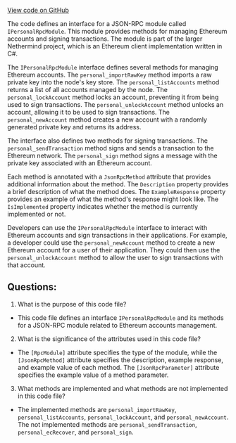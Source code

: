 [View code on GitHub](https://github.com/nethermindeth/nethermind/Nethermind.JsonRpc/Modules/Personal/IPersonalRpcModule.cs)

The code defines an interface for a JSON-RPC module called `IPersonalRpcModule`. This module provides methods for managing Ethereum accounts and signing transactions. The module is part of the larger Nethermind project, which is an Ethereum client implementation written in C#.

The `IPersonalRpcModule` interface defines several methods for managing Ethereum accounts. The `personal_importRawKey` method imports a raw private key into the node's key store. The `personal_listAccounts` method returns a list of all accounts managed by the node. The `personal_lockAccount` method locks an account, preventing it from being used to sign transactions. The `personal_unlockAccount` method unlocks an account, allowing it to be used to sign transactions. The `personal_newAccount` method creates a new account with a randomly generated private key and returns its address.

The interface also defines two methods for signing transactions. The `personal_sendTransaction` method signs and sends a transaction to the Ethereum network. The `personal_sign` method signs a message with the private key associated with an Ethereum account.

Each method is annotated with a `JsonRpcMethod` attribute that provides additional information about the method. The `Description` property provides a brief description of what the method does. The `ExampleResponse` property provides an example of what the method's response might look like. The `IsImplemented` property indicates whether the method is currently implemented or not.

Developers can use the `IPersonalRpcModule` interface to interact with Ethereum accounts and sign transactions in their applications. For example, a developer could use the `personal_newAccount` method to create a new Ethereum account for a user of their application. They could then use the `personal_unlockAccount` method to allow the user to sign transactions with that account.
## Questions: 
 1. What is the purpose of this code file?
- This code file defines an interface `IPersonalRpcModule` and its methods for a JSON-RPC module related to Ethereum accounts management.

2. What is the significance of the attributes used in this code file?
- The `[RpcModule]` attribute specifies the type of the module, while the `[JsonRpcMethod]` attribute specifies the description, example response, and example value of each method. The `[JsonRpcParameter]` attribute specifies the example value of a method parameter.

3. What methods are implemented and what methods are not implemented in this code file?
- The implemented methods are `personal_importRawKey`, `personal_listAccounts`, `personal_lockAccount`, and `personal_newAccount`. The not implemented methods are `personal_sendTransaction`, `personal_ecRecover`, and `personal_sign`.